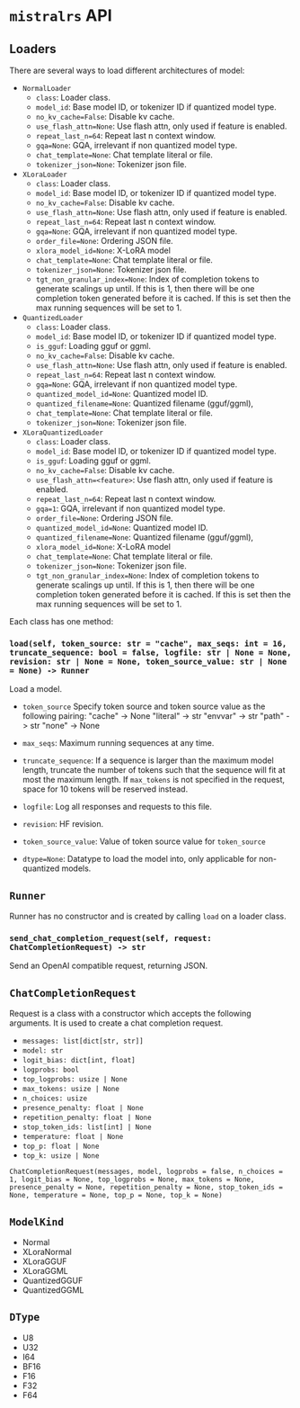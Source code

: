 # `mistralrs` API
## Loaders
There are several ways to load different architectures of model:
- `NormalLoader`
    - `class`: Loader class.
    - `model_id`: Base model ID, or tokenizer ID if quantized model type.
    - `no_kv_cache=False`: Disable kv cache.
    - `use_flash_attn=None`: Use flash attn, only used if feature is enabled.
    - `repeat_last_n=64`: Repeat last n context window.
    - `gqa=None`: GQA, irrelevant if non quantized model type.
    - `chat_template=None`: Chat template literal or file.
    - `tokenizer_json=None`: Tokenizer json file.
- `XLoraLoader`
    - `class`: Loader class.
    - `model_id`: Base model ID, or tokenizer ID if quantized model type.
    - `no_kv_cache=False`: Disable kv cache.
    - `use_flash_attn=None`: Use flash attn, only used if feature is enabled.
    - `repeat_last_n=64`: Repeat last n context window.
    - `gqa=None`: GQA, irrelevant if non quantized model type.
    - `order_file=None`: Ordering JSON file.
    - `xlora_model_id=None`: X-LoRA model
    - `chat_template=None`: Chat template literal or file.
    - `tokenizer_json=None`: Tokenizer json file.
    - `tgt_non_granular_index=None`: Index of completion tokens to generate scalings up until. If this is 1, then there will be one completion token generated before it is cached. If this is set then the max running sequences will be set to 1.
- `QuantizedLoader`
    - `class`: Loader class.
    - `model_id`: Base model ID, or tokenizer ID if quantized model type.
    - `is_gguf`: Loading gguf or ggml.
    - `no_kv_cache=False`: Disable kv cache.
    - `use_flash_attn=None`: Use flash attn, only used if feature is enabled.
    - `repeat_last_n=64`: Repeat last n context window.
    - `gqa=None`: GQA, irrelevant if non quantized model type.
    - `quantized_model_id=None`: Quantized model ID.
    - `quantized_filename=None`: Quantized filename (gguf/ggml),
    - `chat_template=None`: Chat template literal or file.
    - `tokenizer_json=None`: Tokenizer json file.
- `XLoraQuantizedLoader`
    - `class`: Loader class.
    - `model_id`: Base model ID, or tokenizer ID if quantized model type.
    - `is_gguf`: Loading gguf or ggml.
    - `no_kv_cache=False`: Disable kv cache.
    - `use_flash_attn=<feature>`: Use flash attn, only used if feature is enabled.
    - `repeat_last_n=64`: Repeat last n context window.
    - `gqa=1`: GQA, irrelevant if non quantized model type.
    - `order_file=None`: Ordering JSON file.
    - `quantized_model_id=None`: Quantized model ID.
    - `quantized_filename=None`: Quantized filename (gguf/ggml),
    - `xlora_model_id=None`: X-LoRA model
    - `chat_template=None`: Chat template literal or file.
    - `tokenizer_json=None`: Tokenizer json file.
    - `tgt_non_granular_index=None`: Index of completion tokens to generate scalings up until. If this is 1, then there will be one completion token generated before it is cached. If this is set then the max running sequences will be set to 1.

Each class has one method:
### `load(self, token_source: str = "cache", max_seqs: int = 16, truncate_sequence: bool = false, logfile: str | None = None, revision: str | None = None, token_source_value: str | None = None) -> Runner`
Load a model.

- `token_source`
Specify token source and token source value as the following pairing:
"cache" -> None
"literal" -> str
"envvar" -> str
"path" -> str
"none" -> None

- `max_seqs`: Maximum running sequences at any time.

- `truncate_sequence`:
If a sequence is larger than the maximum model length, truncate the number
of tokens such that the sequence will fit at most the maximum length.
If `max_tokens` is not specified in the request, space for 10 tokens will be reserved instead.

- `logfile`: Log all responses and requests to this file.

- `revision`: HF revision.

- `token_source_value`: Value of token source value for `token_source`

- `dtype=None`: Datatype to load the model into, only applicable for non-quantized models.

## `Runner`

Runner has no constructor and is created by calling `load` on a loader class.

### `send_chat_completion_request(self, request: ChatCompletionRequest) -> str`
Send an OpenAI compatible request, returning JSON.

## `ChatCompletionRequest`
Request is a class with a constructor which accepts the following arguments. It is used to create a chat completion request.

- `messages: list[dict[str, str]]`
- `model: str`
- `logit_bias: dict[int, float]`
- `logprobs: bool`
- `top_logprobs: usize | None`
- `max_tokens: usize | None`
- `n_choices: usize`
- `presence_penalty: float | None`
- `repetition_penalty: float | None`
- `stop_token_ids: list[int] | None`
- `temperature: float | None`
- `top_p: float | None`
- `top_k: usize | None`

`ChatCompletionRequest(messages, model, logprobs = false, n_choices = 1, logit_bias = None, top_logprobs = None, max_tokens = None, presence_penalty = None, repetition_penalty = None, stop_token_ids = None, temperature = None, top_p = None, top_k = None)`

## `ModelKind`
- Normal
- XLoraNormal
- XLoraGGUF
- XLoraGGML
- QuantizedGGUF
- QuantizedGGML

## `DType`
- U8
- U32
- I64
- BF16
- F16
- F32
- F64